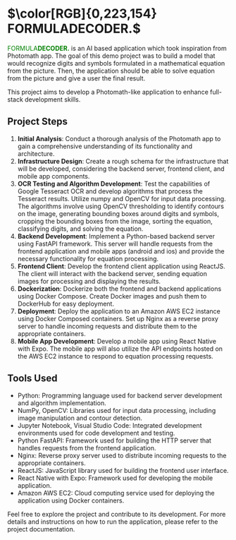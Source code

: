 # $\color[RGB]{0,223,154} FORMULADECODER.$ 

<span style="color: green;">FORMULA**DECODER.**</span> is an AI based application which took inspiration from Photomath app. The goal of this demo project was to build a model that would recognize digits and symbols formulated in a mathematical equation from the picture. Then, the application should be able to solve equation from the picture and give a user the final result.

This project aims to develop a Photomath-like application to enhance full-stack development skills.

## Project Steps

1. **Initial Analysis**: Conduct a thorough analysis of the Photomath app to gain a comprehensive understanding of its functionality and architecture.
2. **Infrastructure Design**: Create a rough schema for the infrastructure that will be developed, considering the backend server, frontend client, and mobile app components.
3. **OCR Testing and Algorithm Development**: Test the capabilities of Google Tesseract OCR and develop algorithms that process the Tesseract results. Utilize numpy and OpenCV for input data processing. The algorithms involve using OpenCV thresholding to identify contours on the image, generating bounding boxes around digits and symbols, cropping the bounding boxes from the image, sorting the equation, classifying digits, and solving the equation.
4. **Backend Development**: Implement a Python-based backend server using FastAPI framework. This server will handle requests from the frontend application and mobile apps (android and ios) and provide the necessary functionality for equation processing.
5. **Frontend Client**: Develop the frontend client application using ReactJS. The client will interact with the backend server, sending equation images for processing and displaying the results.
6. **Dockerization**: Dockerize both the frontend and backend applications using Docker Compose. Create Docker images and push them to DockerHub for easy deployment.
7. **Deployment**: Deploy the application to an Amazon AWS EC2 instance using Docker Composed containers. Set up Nginx as a reverse proxy server to handle incoming requests and distribute them to the appropriate containers.
8. **Mobile App Development**: Develop a mobile app using React Native with Expo. The mobile app will also utilize the API endpoints hosted on the AWS EC2 instance to respond to equation processing requests.

## Tools Used

- Python: Programming language used for backend server development and algorithm implementation.
- NumPy, OpenCV: Libraries used for input data processing, including image manipulation and contour detection.
- Jupyter Notebook, Visual Studio Code: Integrated development environments used for code development and testing.
- Python FastAPI: Framework used for building the HTTP server that handles requests from the frontend application.
- Nginx: Reverse proxy server used to distribute incoming requests to the appropriate containers.
- ReactJS: JavaScript library used for building the frontend user interface.
- React Native with Expo: Framework used for developing the mobile application.
- Amazon AWS EC2: Cloud computing service used for deploying the application using Docker containers.

Feel free to explore the project and contribute to its development. For more details and instructions on how to run the application, please refer to the project documentation.
